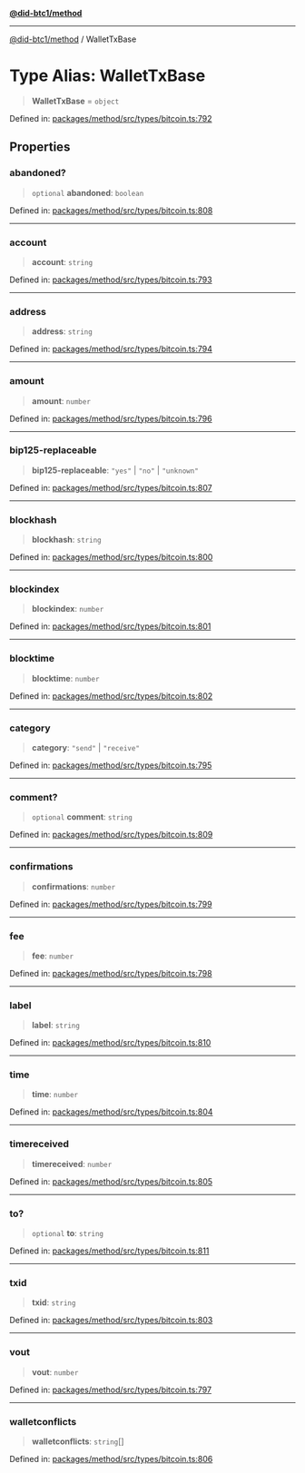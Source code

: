 [**@did-btc1/method**](../README.md)

***

[@did-btc1/method](../globals.md) / WalletTxBase

# Type Alias: WalletTxBase

> **WalletTxBase** = `object`

Defined in: [packages/method/src/types/bitcoin.ts:792](https://github.com/dcdpr/did-btc1-js/blob/751aedd75738c26882a2149e644ae32b9e424707/packages/method/src/types/bitcoin.ts#L792)

## Properties

### abandoned?

> `optional` **abandoned**: `boolean`

Defined in: [packages/method/src/types/bitcoin.ts:808](https://github.com/dcdpr/did-btc1-js/blob/751aedd75738c26882a2149e644ae32b9e424707/packages/method/src/types/bitcoin.ts#L808)

***

### account

> **account**: `string`

Defined in: [packages/method/src/types/bitcoin.ts:793](https://github.com/dcdpr/did-btc1-js/blob/751aedd75738c26882a2149e644ae32b9e424707/packages/method/src/types/bitcoin.ts#L793)

***

### address

> **address**: `string`

Defined in: [packages/method/src/types/bitcoin.ts:794](https://github.com/dcdpr/did-btc1-js/blob/751aedd75738c26882a2149e644ae32b9e424707/packages/method/src/types/bitcoin.ts#L794)

***

### amount

> **amount**: `number`

Defined in: [packages/method/src/types/bitcoin.ts:796](https://github.com/dcdpr/did-btc1-js/blob/751aedd75738c26882a2149e644ae32b9e424707/packages/method/src/types/bitcoin.ts#L796)

***

### bip125-replaceable

> **bip125-replaceable**: `"yes"` \| `"no"` \| `"unknown"`

Defined in: [packages/method/src/types/bitcoin.ts:807](https://github.com/dcdpr/did-btc1-js/blob/751aedd75738c26882a2149e644ae32b9e424707/packages/method/src/types/bitcoin.ts#L807)

***

### blockhash

> **blockhash**: `string`

Defined in: [packages/method/src/types/bitcoin.ts:800](https://github.com/dcdpr/did-btc1-js/blob/751aedd75738c26882a2149e644ae32b9e424707/packages/method/src/types/bitcoin.ts#L800)

***

### blockindex

> **blockindex**: `number`

Defined in: [packages/method/src/types/bitcoin.ts:801](https://github.com/dcdpr/did-btc1-js/blob/751aedd75738c26882a2149e644ae32b9e424707/packages/method/src/types/bitcoin.ts#L801)

***

### blocktime

> **blocktime**: `number`

Defined in: [packages/method/src/types/bitcoin.ts:802](https://github.com/dcdpr/did-btc1-js/blob/751aedd75738c26882a2149e644ae32b9e424707/packages/method/src/types/bitcoin.ts#L802)

***

### category

> **category**: `"send"` \| `"receive"`

Defined in: [packages/method/src/types/bitcoin.ts:795](https://github.com/dcdpr/did-btc1-js/blob/751aedd75738c26882a2149e644ae32b9e424707/packages/method/src/types/bitcoin.ts#L795)

***

### comment?

> `optional` **comment**: `string`

Defined in: [packages/method/src/types/bitcoin.ts:809](https://github.com/dcdpr/did-btc1-js/blob/751aedd75738c26882a2149e644ae32b9e424707/packages/method/src/types/bitcoin.ts#L809)

***

### confirmations

> **confirmations**: `number`

Defined in: [packages/method/src/types/bitcoin.ts:799](https://github.com/dcdpr/did-btc1-js/blob/751aedd75738c26882a2149e644ae32b9e424707/packages/method/src/types/bitcoin.ts#L799)

***

### fee

> **fee**: `number`

Defined in: [packages/method/src/types/bitcoin.ts:798](https://github.com/dcdpr/did-btc1-js/blob/751aedd75738c26882a2149e644ae32b9e424707/packages/method/src/types/bitcoin.ts#L798)

***

### label

> **label**: `string`

Defined in: [packages/method/src/types/bitcoin.ts:810](https://github.com/dcdpr/did-btc1-js/blob/751aedd75738c26882a2149e644ae32b9e424707/packages/method/src/types/bitcoin.ts#L810)

***

### time

> **time**: `number`

Defined in: [packages/method/src/types/bitcoin.ts:804](https://github.com/dcdpr/did-btc1-js/blob/751aedd75738c26882a2149e644ae32b9e424707/packages/method/src/types/bitcoin.ts#L804)

***

### timereceived

> **timereceived**: `number`

Defined in: [packages/method/src/types/bitcoin.ts:805](https://github.com/dcdpr/did-btc1-js/blob/751aedd75738c26882a2149e644ae32b9e424707/packages/method/src/types/bitcoin.ts#L805)

***

### to?

> `optional` **to**: `string`

Defined in: [packages/method/src/types/bitcoin.ts:811](https://github.com/dcdpr/did-btc1-js/blob/751aedd75738c26882a2149e644ae32b9e424707/packages/method/src/types/bitcoin.ts#L811)

***

### txid

> **txid**: `string`

Defined in: [packages/method/src/types/bitcoin.ts:803](https://github.com/dcdpr/did-btc1-js/blob/751aedd75738c26882a2149e644ae32b9e424707/packages/method/src/types/bitcoin.ts#L803)

***

### vout

> **vout**: `number`

Defined in: [packages/method/src/types/bitcoin.ts:797](https://github.com/dcdpr/did-btc1-js/blob/751aedd75738c26882a2149e644ae32b9e424707/packages/method/src/types/bitcoin.ts#L797)

***

### walletconflicts

> **walletconflicts**: `string`[]

Defined in: [packages/method/src/types/bitcoin.ts:806](https://github.com/dcdpr/did-btc1-js/blob/751aedd75738c26882a2149e644ae32b9e424707/packages/method/src/types/bitcoin.ts#L806)
